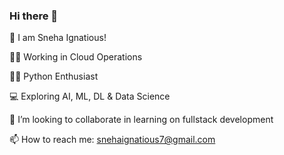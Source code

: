### Hi there 👋

👋  I am Sneha Ignatious!

👩‍💻  Working in Cloud Operations

👩‍🎓 Python Enthusiast

💻  Exploring AI, ML, DL & Data Science
 
🧠  I’m looking to collaborate in learning on fullstack development

📫  How to reach me: snehaignatious7@gmail.com
